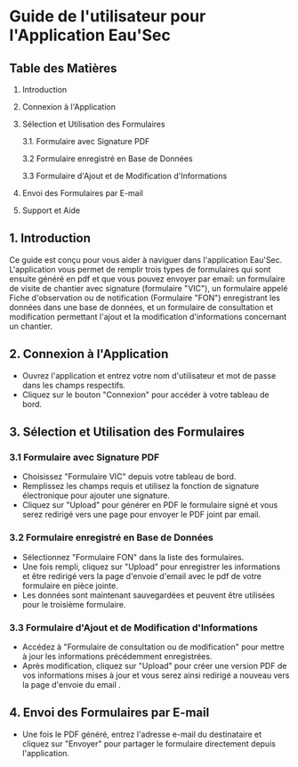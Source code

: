 # Guide de l'utilisateur pour l'Application Eau'Sec

## Table des Matières
1. Introduction
2. Connexion à l'Application
3. Sélection et Utilisation des Formulaires

   3.1. Formulaire avec Signature PDF

   3.2 Formulaire enregistré en Base de Données

   3.3 Formulaire d'Ajout et de Modification d'Informations

4. Envoi des Formulaires par E-mail
5. Support et Aide

## 1. Introduction

Ce guide est conçu pour vous aider à naviguer dans l'application Eau'Sec. L'application vous permet de remplir trois types de formulaires qui sont ensuite généré en pdf et que vous pouvez envoyer par email: un formulaire de visite de chantier avec signature (formulaire "VIC"), un formulaire appelé Fiche d'observation ou de notification (Formulaire "FON") enregistrant les données dans une base de données, et un formulaire de consultation et modification permettant l'ajout et la modification d'informations concernant un chantier.

## 2. Connexion à l'Application

- Ouvrez l'application et entrez votre nom d'utilisateur et mot de passe dans les champs respectifs.
- Cliquez sur le bouton "Connexion" pour accéder à votre tableau de bord.

## 3. Sélection et Utilisation des Formulaires

### 3.1 Formulaire avec Signature PDF
- Choisissez "Formulaire VIC" depuis votre tableau de bord.
- Remplissez les champs requis et utilisez la fonction de signature électronique pour ajouter une signature.
- Cliquez sur "Upload" pour générer en PDF le formulaire signé et vous serez redirigé vers une page pour envoyer le PDF joint par email.

### 3.2 Formulaire enregistré en Base de Données
- Sélectionnez "Formulaire FON" dans la liste des formulaires.
- Une fois rempli, cliquez sur "Upload" pour enregistrer les informations et être redirigé vers la page d'envoie d'email avec le pdf de votre formulaire en pièce jointe.
- Les données sont maintenant sauvegardées et peuvent être utilisées pour le troisième formulaire.

### 3.3 Formulaire d'Ajout et de Modification d'Informations
- Accédez à "Formulaire de consultation ou de modification" pour mettre à jour les informations précédemment enregistrées.
- Après modification, cliquez sur "Upload" pour créer une version PDF de vos informations mises à jour et vous serez ainsi redirigé a nouveau vers la page d'envoie du email .

## 4. Envoi des Formulaires par E-mail
- Une fois le PDF généré, entrez l'adresse e-mail du destinataire et cliquez sur "Envoyer" pour partager le formulaire directement depuis l'application.
